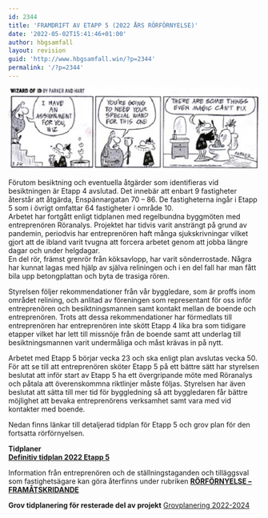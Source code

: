```yaml
---
id: 2344
title: 'FRAMDRIFT AV ETAPP 5 (2022 ÅRS RÖRFÖRNYELSE)'
date: '2022-05-02T15:41:46+01:00'
author: hbgsamfall
layout: revision
guid: 'http://www.hbgsamfall.win/?p=2344'
permalink: '/?p=2344'
---
```


[![](/wp-content/uploads/2014/03/wizard-id-plumber-510x167.jpg)](/wp-content/uploads/2014/03/wizard-id-plumber-510x167.jpg)

Förutom besiktning och eventuella åtgärder som identifieras vid besiktningen är Etapp 4 avslutad. Det innebär att enbart 9 fastigheter återstår att åtgärda, Enspännargatan 70 – 86. De fastigheterna ingår i Etapp 5 som i övrigt omfattar 64 fastigheter i område 10.  
Arbetet har fortgått enligt tidplanen med regelbundna byggmöten med entreprenören Röranalys. Projektet har tidvis varit ansträngt på grund av pandemin, periodvis har entreprenören haft många sjukskrivningar vilket gjort att de ibland varit tvugna att forcera arbetet genom att jobba längre dagar och under helgdagar.  
En del rör, främst grenrör från köksavlopp, har varit sönderrostade. Några har kunnat lagas med hjälp av själva reliningen och i en del fall har man fått bila upp betongplattan och byta de trasiga rören.

Styrelsen följer rekommendationer från vår byggledare, som är proffs inom området relining, och anlitad av föreningen som representant för oss inför entreprenören och besiktningsmannen samt kontakt mellan de boende och entreprenören. Trots att dessa rekommendationer har förmedlats till entreprenören har entreprenören inte skött Etapp 4 lika bra som tidigare etapper vilket har lett till missnöje från de boende samt att underlag till besiktningsmannen varit undermåliga och måst krävas in på nytt.

Arbetet med Etapp 5 börjar vecka 23 och ska enligt plan avslutas vecka 50. För att se till att entreprenören sköter Etapp 5 på ett bättre sätt har styrelsen beslutat att inför start av Etapp 5 ha ett övergripande möte med Röranalys och påtala att överenskommna riktlinjer måste följas. Styrelsen har även beslutat att sätta till mer tid för byggledning så att byggledaren får bättre möjlighet att bevaka entreprenörens verksamhet samt vara med vid kontakter med boende.

Nedan finns länkar till detaljerad tidplan för Etapp 5 och grov plan för den fortsatta rörförnyelsen.

**Tidplaner  
[Definitiv tidplan 2022 Etapp 5](/wp-content/uploads/2022/05/Definitiv-tidplan-2022-Etapp-5.pdf)**

Information från entreprenören och de ställningstaganden och tilläggsval som fastighetsägare kan göra återfinns under rubriken **[RÖRFÖRNYELSE – FRAMÅTSKRIDANDE](http://www.hbgsamfall.win/index.php/information-2/rorfornyelse-framatskridande/)**

**Grov tidplanering för resterade del av projekt** [Grovplanering 2022-2024](/wp-content/uploads/2021/02/Grovplanering-2022-2024.pdf)